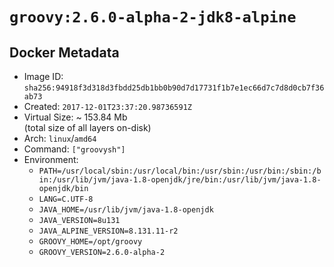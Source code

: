 # `groovy:2.6.0-alpha-2-jdk8-alpine`

## Docker Metadata

- Image ID: `sha256:94918f3d318d3fbdd25db1bb0b90d7d17731f1b7e1ec66d7c7d8d0cb7f36ab73`
- Created: `2017-12-01T23:37:20.98736591Z`
- Virtual Size: ~ 153.84 Mb  
  (total size of all layers on-disk)
- Arch: `linux`/`amd64`
- Command: `["groovysh"]`
- Environment:
  - `PATH=/usr/local/sbin:/usr/local/bin:/usr/sbin:/usr/bin:/sbin:/bin:/usr/lib/jvm/java-1.8-openjdk/jre/bin:/usr/lib/jvm/java-1.8-openjdk/bin`
  - `LANG=C.UTF-8`
  - `JAVA_HOME=/usr/lib/jvm/java-1.8-openjdk`
  - `JAVA_VERSION=8u131`
  - `JAVA_ALPINE_VERSION=8.131.11-r2`
  - `GROOVY_HOME=/opt/groovy`
  - `GROOVY_VERSION=2.6.0-alpha-2`
